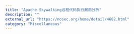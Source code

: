 ```yaml
---
title: "Apache Skywalking远程代码执行漏洞分析"
description: ""
external_url: "https://nosec.org/home/detail/4682.html"
category: "Miscellaneous"
---
```

